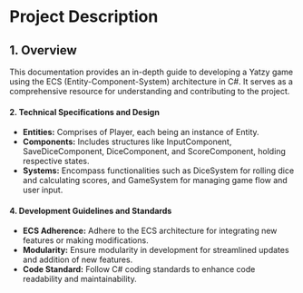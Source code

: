# Project Description
## 1. Overview
This documentation provides an in-depth guide to developing a Yatzy game using the ECS (Entity-Component-System) architecture in C#. It serves as a comprehensive resource for understanding and contributing to the project.

#### 2. Technical Specifications and Design
- **Entities:** Comprises of Player, each being an instance of Entity.
- **Components:** Includes structures like InputComponent, SaveDiceComponent, DiceComponent, and ScoreComponent, holding respective states.
- **Systems:** Encompass functionalities such as DiceSystem for rolling dice and calculating scores, and GameSystem for managing game flow and user input.


#### 4. Development Guidelines and Standards
- **ECS Adherence:** Adhere to the ECS architecture for integrating new features or making modifications.
- **Modularity:** Ensure modularity in development for streamlined updates and addition of new features.
- **Code Standard:** Follow C# coding standards to enhance code readability and maintainability.

